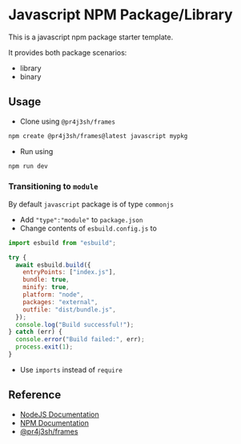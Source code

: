# Javascript NPM Package/Library

This is a javascript npm package starter template.

It provides both package scenarios:

- library
- binary

## Usage

- Clone using `@pr4j3sh/frames`

```bash
npm create @pr4j3sh/frames@latest javascript mypkg
```

- Run using

```bash
npm run dev
```

### Transitioning to `module`

By default `javascript` package is of type `commonjs`

- Add `"type":"module"` to `package.json`
- Change contents of `esbuild.config.js` to

```js
import esbuild from "esbuild";

try {
  await esbuild.build({
    entryPoints: ["index.js"],
    bundle: true,
    minify: true,
    platform: "node",
    packages: "external",
    outfile: "dist/bundle.js",
  });
  console.log("Build successful!");
} catch (err) {
  console.error("Build failed:", err);
  process.exit(1);
}
```

- Use `imports` instead of `require`

## Reference

- [NodeJS Documentation](https://nodejs.org/en/learn/getting-started/introduction-to-nodejs)
- [NPM Documentation](https://docs.npmjs.com/)
- [@pr4j3sh/frames](https://pr4j3sh.github.io/frames/)

